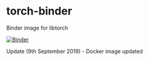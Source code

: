# torch-binder
Binder image for libtorch

[![Binder](https://mybinder.org/badge_logo.svg)](https://mybinder.org/v2/gh/vishwesh5/torch-binder/master)

Update (9th September 2019) - Docker image updated
